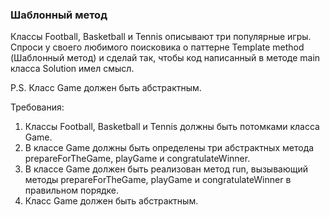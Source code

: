 
### Шаблонный метод

Классы Football, Basketball и Tennis описывают три популярные игры.
Спроси у своего любимого поисковика о паттерне Template method (Шаблонный метод) и сделай так,
чтобы код написанный в методе main класса Solution имел смысл.

P.S. Класс Game должен быть абстрактным.


Требования:
1.	Классы Football, Basketball и Tennis должны быть потомками класса Game.
2.	В классе Game должны быть определены три абстрактных метода prepareForTheGame, playGame и congratulateWinner.
3.	В классе Game должен быть реализован метод run, вызывающий методы prepareForTheGame, playGame и congratulateWinner в правильном порядке.
4.	Класс Game должен быть абстрактным.


